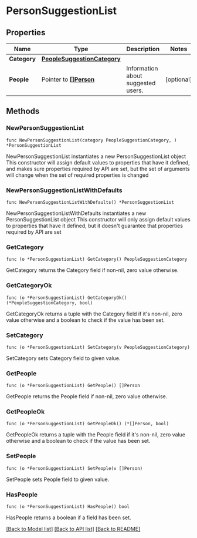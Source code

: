 # PersonSuggestionList

## Properties

Name | Type | Description | Notes
------------ | ------------- | ------------- | -------------
**Category** | [**PeopleSuggestionCategory**](PeopleSuggestionCategory.md) |  | 
**People** | Pointer to [**[]Person**](Person.md) | Information about suggested users. | [optional] 

## Methods

### NewPersonSuggestionList

`func NewPersonSuggestionList(category PeopleSuggestionCategory, ) *PersonSuggestionList`

NewPersonSuggestionList instantiates a new PersonSuggestionList object
This constructor will assign default values to properties that have it defined,
and makes sure properties required by API are set, but the set of arguments
will change when the set of required properties is changed

### NewPersonSuggestionListWithDefaults

`func NewPersonSuggestionListWithDefaults() *PersonSuggestionList`

NewPersonSuggestionListWithDefaults instantiates a new PersonSuggestionList object
This constructor will only assign default values to properties that have it defined,
but it doesn't guarantee that properties required by API are set

### GetCategory

`func (o *PersonSuggestionList) GetCategory() PeopleSuggestionCategory`

GetCategory returns the Category field if non-nil, zero value otherwise.

### GetCategoryOk

`func (o *PersonSuggestionList) GetCategoryOk() (*PeopleSuggestionCategory, bool)`

GetCategoryOk returns a tuple with the Category field if it's non-nil, zero value otherwise
and a boolean to check if the value has been set.

### SetCategory

`func (o *PersonSuggestionList) SetCategory(v PeopleSuggestionCategory)`

SetCategory sets Category field to given value.


### GetPeople

`func (o *PersonSuggestionList) GetPeople() []Person`

GetPeople returns the People field if non-nil, zero value otherwise.

### GetPeopleOk

`func (o *PersonSuggestionList) GetPeopleOk() (*[]Person, bool)`

GetPeopleOk returns a tuple with the People field if it's non-nil, zero value otherwise
and a boolean to check if the value has been set.

### SetPeople

`func (o *PersonSuggestionList) SetPeople(v []Person)`

SetPeople sets People field to given value.

### HasPeople

`func (o *PersonSuggestionList) HasPeople() bool`

HasPeople returns a boolean if a field has been set.


[[Back to Model list]](../README.md#documentation-for-models) [[Back to API list]](../README.md#documentation-for-api-endpoints) [[Back to README]](../README.md)


